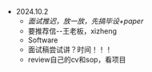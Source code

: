
* 2024.10.2
  * *面试推迟，放一放，先搞毕设+paper*
  * 要推荐信--王老板，xizheng
  * Software
  * 面试稿尝试讲？时间！！！
  * review自己的cv和sop，看项目